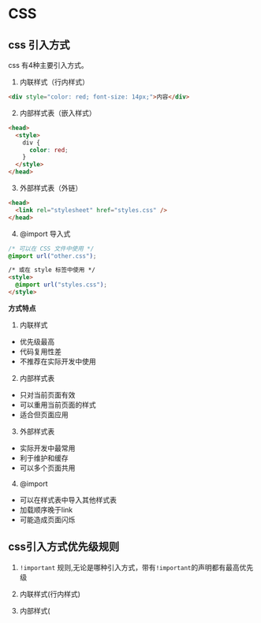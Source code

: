 # CSS

## css 引入方式

css 有4种主要引入方式。

1. 内联样式（行内样式）

```html
<div style="color: red; font-size: 14px;">内容</div>
```

2. 内部样式表（嵌入样式）

```html
<head>
  <style>
    div {
      color: red;
    }
  </style>
</head>
```

3. 外部样式表（外链）

```html
<head>
  <link rel="stylesheet" href="styles.css" />
</head>
```

4. @import 导入式

```css
/* 可以在 CSS 文件中使用 */
@import url("other.css");
```

```html
/* 或在 style 标签中使用 */
<style>
  @import url("styles.css");
</style>
```

**方式特点**

1. 内联样式

- 优先级最高
- 代码复用性差
- 不推荐在实际开发中使用

2. 内部样式表

- 只对当前页面有效
- 可以重用当前页面的样式
- 适合但页面应用

3. 外部样式表

- 实际开发中最常用
- 利于维护和缓存
- 可以多个页面共用

4. @import

- 可以在样式表中导入其他样式表
- 加载顺序晚于link
- 可能造成页面闪烁

## css引入方式优先级规则

1. `!important` 规则,无论是哪种引入方式，带有`!important`的声明都有最高优先级
2. 内联样式(行内样式)
3. 内部样式(<style>)和外部样式(<link>)

   1. 这两种优先级相同
   2. 遵循**“后加载优先”**原则

4. @import 导入式

```css
@import url("style.css"); /* 优先级最低 */
```

## 选择器优先级规则

一个选择期优先级可以说是由三个不同的只相加，可以认为是百（ID）十（类）个（元素）。

三位数的三个个数：

- ID：选择器中包含ID选择器，百位得一分
- 类：选择器中包含类选择器、属性选择器、伪类选择器，十位得一分
- 元素：选择器中包含元素、伪元素，个位得一分。

通用选择器（`*`）、组合符（`+`、`>`、`~`、`''`）不会影响优先级

**注意**：
每个选择器都有自己的优先级等级，他们不会被较低等级的选择器覆盖。例如，权重为一百万的类选择器不会覆盖权重为一的ID选择器。

评估优先级是对不同的优先级等级单独进行平分，从最高的等级开始，必要时再计算低优先等级的权重。仅当某一列的优先级权重相同时，才需要评估下一列。
否则可以忽略低等级的选择期，因为他们没法覆盖高优先级等级的选择器。

## 元素竖向的百分比设定是相对于父容器的高度吗？

1. `height` 的百分比

- 相对于**父元素**的高度

2. `margin/padding`的百分比

```css
.box {
  margin-top: 10%; /* 相对于父元素的宽度 */
  margin-bottom: 10%; /* 相对于父元素的宽度 */
  padding-top: 10%; /* 相对于父元素的宽度 */
  padding-bottom: 10%; /* 相对于父元素的宽度 */
}
```

- 无论是垂直方向还是水平方向，都是相对于**父元素的宽度**计算

3. `top/bottom` 的百分比

- 相对于最近的定位父元素的高度

4. `line-height` 的百分比

```css
.text {
  line-height: 150%; /* 相对于元素自身的font-size */
}
```

- 相对于元素自身的font-size

## 处理高度百分比失效问题

给父元素设置固定高度（px/vh）

## 使用padding实现等比例盒子

由于padding的百分比是基于父元素的宽度，所以可以基于这个特点来完成固定宽高比

```css
.box {
  width: 100%;
  padding-bottom: 56.25%; /* 16:9 的宽高比 */
}
```

## `display:none` 、`visibility:hidden`、`opactiy:0`的区别?

- `display:none` 不占空间，不可点击（回流+重绘）

  - 不会被继承，但是父元素为none时，子元素也不会显示
  - 影响`transition`的过渡效果

- `visibility:hidden` 占空间，不可点击（重绘）

  - 不会被继承，子元素可以通过设置`visibility:visible` 来显示
  - 不影响`transition` 的过渡效果，但是只能用`visible`和`hidden` 没有中间状态

- `opactiy:0` 占空间，可点击(重建图层，性能较高)
  - 会被继承
  - 支持`transition`

**性能比较**

```css
opactiy:0 > visibility:hidden > display:none
```

## 回流、重绘、重建图层都是什么意思？

1. 回流（Reflow）

- 回流也叫重排，当页面布局和几何属性改变时发生，形象性能最大

```css
/* 以下属性修改都会触发回流 */
.box {
  width: 100px; /* 改变大小 */
  height: 100px;
  padding: 10px; /* 改变内边距 */
  margin: 10px; /* 改变外边距 */
  position: relative; /* 改变定位 */
  top: 10px;
  display: block; /* 改变显示方式 */
}
```

2. 重绘（Repaint）

- 当元素外观变化但布局不变是发生
- 性能影响相对较小

```css
/* 以下属性修改只会触发重绘 */
.box {
  color: red; /* 改变颜色 */
  background: blue; /* 改变背景 */
  border-radius: 10px; /* 改变圆角 */
  visibility: hidden; /* 改变可见性 */
}
```

3. 重建图层（composite）

- 将页面分成多个图层单独渲染
- 最后合成到一起
- 性能最好

```css
/* 以下属性会创建新的图层 */
.box {
  transform: translate3d(0, 0, 0); /* 3D 变换 */
  opacity: 0.5; /* 透明度 */
  will-change: transform; /* 显式声明 */
  position: fixed; /* 固定定位 */
  animation: slide 1s; /* 动画 */
}
```

**性能对比**

```
回流> 重绘> 重建图层(性能最好)
```

## `position`

| 值             | 定位参照物                   | 是否脱离文档流 | 是否影响其他元素 | 是否创建定位上下文 | 特殊说明                                                                   |
| -------------- | ---------------------------- | -------------- | ---------------- | ------------------ | -------------------------------------------------------------------------- |
| static（默认） | 无                           | 否             | 是               | 否                 | top/right/bottom/left/z-index 无效                                         |
| relative       | 元素自身原始位置             | 否             | 否               | 是                 | 原位置会被保留                                                             |
| absolute       | 最近的非 static 定位祖先元素 | 是             | 否               | 是                 | 若无定位祖先元素则相对于视口                                               |
| fixed          | 视口（viewport）             | 是             | 否               | 是                 | 在 transform 非 none 的父元素内失效                                        |
| sticky         | 最近的滚动祖先元素           | 否             | 是               | 是                 | 1. 必须指定 top/right/bottom/left 之一2. 父元素不能有 overflow:hidden/auto |

## margin塌陷

> **1. 垂直相邻兄弟元素之间的外边距会被折叠（除非后面的元素需要清除之前的浮动）**

```html
<div class="box1">盒子1</div>
<div class="box2">盒子2</div>

<style>
  .box1 {
    margin-bottom: 20px;
  }
  .box2 {
    margin-top: 30px;
    /* 最终两个盒子之间的距离是30px，而不是50px */
  }
</style>
```

**解决相邻兄弟元素之间的margin塌陷**

1. 使用 Flex 布局

```html
<div class="container">
  <div class="box1">盒子1</div>
  <div class="box2">盒子2</div>
</div>

<style>
  .container {
    display: flex;
    flex-direction: column;
  }
  .box1 {
    margin-bottom: 20px;
  }
  .box2 {
    margin-top: 30px;
  }
  /* 在 flex 容器中不会发生外边距折叠 */
</style>
```

2. 使用 Grid 布局

```html
<div class="container">
  <div class="box1">盒子1</div>
  <div class="box2">盒子2</div>
</div>

<style>
  .container {
    display: grid;
  }
  .box1 {
    margin-bottom: 20px;
  }
  .box2 {
    margin-top: 30px;
  }
  /* 在 grid 容器中不会发生外边距折叠 */
</style>
```

3. 使用浮动

```html
<div class="box1">盒子1</div>
<div class="box2">盒子2</div>

<style>
  .box1 {
    float: left;
    margin-bottom: 20px;
  }
  .box2 {
    float: left;
    clear: both; /* 确保垂直排列 */
    margin-top: 30px;
  }
  /* 浮动元素不会发生外边距折叠 */
</style>
```

4. 使用绝对定位

```css
.box2 {
  position: absolute;
}
/* 绝对定位的元素不会发生外边距折叠 */
```

优先使用Flex或Grid布局，这是最现代和推荐的方案。

> **2. 父子元素的 margin 合并**

**1.父元素与子元素的margin-top折叠条件**

需要同时满足：

- 没有border-top
- 没有padding-top
- 没有inline内容
- 没有创建bfc
- 没有间隙

```html
<div class="parent">
  <div class="child">子元素</div>
</div>

<style>
  .parent {
    /* 父元素 */
  }
  .child {
    margin-top: 20px;
    /* 子元素的 margin-top 会传递给父元素 */
  }
</style>
```

**阻止margin-top折叠**

```css
/* 阻止 margin-top 折叠 */
.parent {
  border-top: 1px solid transparent;
  /* 或 */
  padding-top: 1px;
  /* 或 */
  display: flow-root; /* 创建 BFC */
}
```

**2. 父元素与子元素的margin-bottom折叠条件**

需要同时满足：

- 没有border-bottom
- 没有padding-bottom
- 没有inline内容
- 没有height和min-height

```html
<div class="parent">
  <div class="child">子元素</div>
</div>

<style>
  .parent {
    margin-bottom: 20px;
  }
  .child {
    margin-bottom: 30px;
  }
  /* margin-bottom 也会折叠 */
</style>
```

**阻止margin-bottom折叠**

```css
.parent {
  border-bottom: 1px solid transparent;
  /* 或 */
  padding-bottom: 1px;
  /* 或 */
  height: 100px;
  /* 或 */
  min-height: 100px;
}
```

> **3. 空的区块**

如果块级元素没有设定边框、内边距、行级内容、高度、最小高度来分隔块级元素的上下边距，就会出现上下边距的折叠。

```html
<div class="box"></div>
<style>
  .box {
    margin: 20px 0;
  }
</style>
```

## CSS选择器的执行顺序

css选择期是从右向左解析的。这是为了提高选择器的匹配效率。
